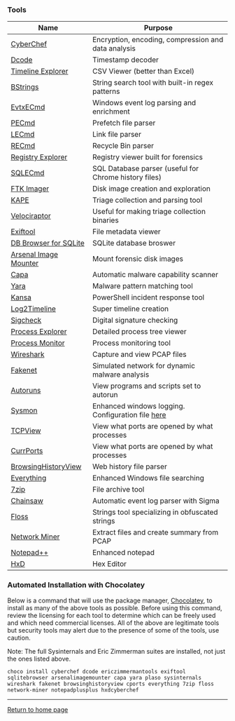 ### Tools

| Name                                                                                                                           | Purpose                                                                                            |
| ------------------------------------------------------------------------------------------------------------------------------ | -------------------------------------------------------------------------------------------------- |
| [CyberChef](https://gchq.github.io/CyberChef/)                                                                                 | Encryption, encoding, compression and data analysis                                                |
| [Dcode](https://www.digital-detective.net/dcode/)                                                                              | Timestamp decoder                                                                                  |
| [Timeline Explorer](https://ericzimmerman.github.io/#!index.md)                                                                | CSV Viewer (better than Excel)                                                                     |
| [BStrings](https://ericzimmerman.github.io/#!index.md)                                                                         | String search tool with built-in regex patterns                                                    |
| [EvtxECmd](https://ericzimmerman.github.io/#!index.md)                                                                         | Windows event log parsing and enrichment                                                           |
| [PECmd](https://ericzimmerman.github.io/#!index.md)                                                                            | Prefetch file parser                                                                               |
| [LECmd](https://ericzimmerman.github.io/#!index.md)                                                                            | Link file parser                                                                                   |
| [RECmd](https://ericzimmerman.github.io/#!index.md)                                                                            | Recycle Bin parser                                                                                 |
| [Registry Explorer](https://ericzimmerman.github.io/#!index.md)                                                                | Registry viewer built for forensics                                                                |
| [SQLECmd](https://ericzimmerman.github.io/#!index.md)                                                                          | SQL Database parser (useful for Chrome history files)                                              |
| [FTK Imager](https://www.exterro.com/digital-forensics-software/ftk-imager)                                                    | Disk image creation and exploration                                                                |
| [KAPE](https://www.kroll.com/en/services/cyber-risk/incident-response-litigation-support/kroll-artifact-parser-extractor-kape) | Triage collection and parsing tool                                                                 |
| [Velociraptor](https://github.com/Velocidex/velociraptor)                                                                      | Useful for making triage collection binaries                                                       |
| [Exiftool](https://exiftool.org/)                                                                                              | File metadata viewer                                                                               |
| [DB Browser for SQLite](https://sqlitebrowser.org/)                                                                            | SQLite database broswer                                                                            |
| [Arsenal Image Mounter](https://arsenalrecon.com/downloads)                                                                    | Mount forensic disk images                                                                         |
| [Capa](https://github.com/mandiant/capa)                                                                                       | Automatic malware capability scanner                                                               |
| [Yara]()                                                                                                                       | Malware pattern matching tool                                                                      |
| [Kansa](https://github.com/davehull/Kansa)                                                                                     | PowerShell incident response tool                                                                  |
| [Log2Timeline](https://github.com/log2timeline/plaso)                                                                          | Super timeline creation                                                                            |
| [Sigcheck](https://learn.microsoft.com/en-us/sysinternals/downloads/sigcheck)                                                  | Digital signature checking                                                                         |
| [Process Explorer](https://learn.microsoft.com/en-us/sysinternals/downloads/process-explorer)                                  | Detailed process tree viewer                                                                       |
| [Process Monitor](https://learn.microsoft.com/en-us/sysinternals/downloads/procmon)                                            | Process monitoring tool                                                                            |
| [Wireshark](https://www.wireshark.org/)                                                                                        | Capture and view PCAP files                                                                        |
| [Fakenet](https://github.com/mandiant/flare-fakenet-ng)                                                                        | Simulated network for dynamic malware analysis                                                     |
| [Autoruns](https://learn.microsoft.com/en-us/sysinternals/downloads/autoruns)                                                  | View programs and scripts set to autorun                                                           |
| [Sysmon](https://learn.microsoft.com/en-us/sysinternals/downloads/sysmon)                                                      | Enhanced windows logging. Configuration file [here](https://github.com/olafhartong/sysmon-modular) |
| [TCPView](https://learn.microsoft.com/en-us/sysinternals/downloads/tcpview)                                                    | View what ports are opened by what processes                                                       |
| [CurrPorts](https://www.nirsoft.net/utils/cports.html)                                                                         | View what ports are opened by what processes                                                       |
| [BrowsingHistoryView](https://www.nirsoft.net/utils/browsing_history_view.html)                                                | Web history file parser                                                                            |
| [Everything](https://www.voidtools.com/)                                                                                       | Enhanced Windows file searching                                                                    |
| [7zip](https://www.7-zip.org/)                                                                                                 | File archive tool                                                                                  |
| [Chainsaw](https://github.com/WithSecureLabs/chainsaw)                                                                         | Automatic event log parser with Sigma                                                              |
| [Floss](https://github.com/mandiant/flare-floss)                                                                               | Strings tool specializing in obfuscated strings                                                    |
| [Network Miner](https://www.netresec.com/?page=NetworkMiner)                                                                   | Extract files and create summary from PCAP                                                         |
| [Notepad++](https://notepad-plus-plus.org/)                                                                                    | Enhanced notepad                                                                                   |
| [HxD](https://mh-nexus.de/en/hxd/)                                                                                             | Hex Editor                                                                                         |

### Automated Installation with Chocolatey
Below is a command that will use the package manager, [Chocolatey](https://chocolatey.org/), to install as many of the above tools as possible. Before using this command, review the licensing for each tool to determine which can be freely used and which need commercial licenses. All of the above are legitimate tools but security tools may alert due to the presence of some of the tools, use caution.

Note: The full Sysinternals and Eric Zimmerman suites are installed, not just the ones listed above.

`choco install cyberchef dcode ericzimmermantools exiftool sqlitebrowser arsenalimagemounter capa yara plaso sysinternals wireshark fakenet browsinghistoryview cports everything 7zip floss network-miner notepadplusplus hxdcyberchef`

*** 
[Return to home page](../README.md)
